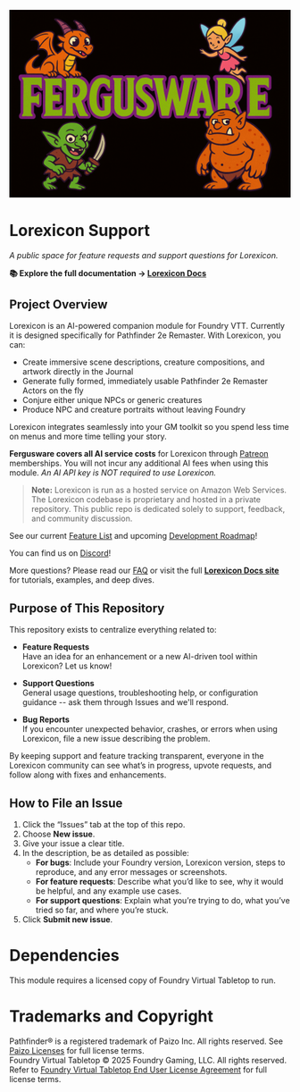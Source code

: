 ![Fergusware Banner](./images/fergusware-banner-3.png)

# Lorexicon Support

_A public space for feature requests and support questions for Lorexicon._

**📚 Explore the full documentation → [Lorexicon Docs](https://support.fergusware.com/lorexicon-support/)**

## Project Overview

Lorexicon is an AI-powered companion module for Foundry VTT. Currently it is designed specifically for Pathfinder 2e Remaster. With Lorexicon, you can:

- Create immersive scene descriptions, creature compositions, and artwork directly in the Journal
- Generate fully formed, immediately usable Pathfinder 2e Remaster Actors on the fly
- Conjure either unique NPCs or generic creatures
- Produce NPC and creature portraits without leaving Foundry

Lorexicon integrates seamlessly into your GM toolkit so you spend less time on menus and more time telling your story.

**Fergusware covers all AI service costs** for Lorexicon through [Patreon](https://www.patreon.com/c/fergusware/about) memberships. You will not incur any additional AI fees when using this module. _An AI API key is NOT required to use Lorexicon._

> **Note:** Lorexicon is run as a hosted service on Amazon Web Services. The Lorexicon codebase is proprietary and hosted in a private repository. This public repo is dedicated solely to support, feedback, and community discussion.

See our current [Feature List](./FEATURES.md) and upcoming [Development Roadmap](./ROADMAP.md)!

You can find us on [Discord](https://discord.gg/Xb6FHpPdpF)!

More questions? Please read our [FAQ](./FAQ.md) or visit the full **[Lorexicon Docs site](https://support.fergusware.com/lorexicon-support/)** for tutorials, examples, and deep dives.

## Purpose of This Repository

This repository exists to centralize everything related to:

- **Feature Requests**  
  Have an idea for an enhancement or a new AI-driven tool within Lorexicon? Let us know!

- **Support Questions**  
  General usage questions, troubleshooting help, or configuration guidance -- ask them through Issues and we'll respond.

- **Bug Reports**  
  If you encounter unexpected behavior, crashes, or errors when using Lorexicon, file a new issue describing the problem.

By keeping support and feature tracking transparent, everyone in the Lorexicon community can see what’s in progress, upvote requests, and follow along with fixes and enhancements.

## How to File an Issue

1. Click the “Issues” tab at the top of this repo.
2. Choose **New issue**.
3. Give your issue a clear title.
4. In the description, be as detailed as possible:
   - **For bugs**: Include your Foundry version, Lorexicon version, steps to reproduce, and any error messages or screenshots.
   - **For feature requests**: Describe what you’d like to see, why it would be helpful, and any example use cases.
   - **For support questions**: Explain what you’re trying to do, what you’ve tried so far, and where you’re stuck.
5. Click **Submit new issue**.

# Dependencies

This module requires a licensed copy of Foundry Virtual Tabletop to run.

# Trademarks and Copyright

Pathfinder® is a registered trademark of Paizo Inc. All rights reserved. See [Paizo Licenses](https://paizo.com/licenses) for full license terms.  
Foundry Virtual Tabletop © 2025 Foundry Gaming, LLC. All rights reserved. Refer to [Foundry Virtual Tabletop End User License Agreement](https://foundryvtt.com/article/license/) for full license terms.
